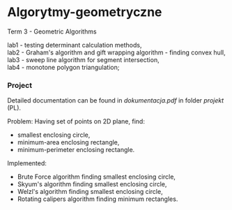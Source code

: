 # Algorytmy-geometryczne
Term 3 - Geometric Algorithms

lab1 - testing determinant calculation methods,<br>
lab2 - Graham's algorithm and gift wrapping algorithm - finding convex hull,<br>
lab3 - sweep line algorithm for segment intersection,<br>
lab4 - monotone polygon triangulation;<br>

### Project
Detailed documentation can be found in <em>dokumentacja.pdf</em> in folder <em>projekt</em> (PL).

Problem: Having set of points on 2D plane, find:
 - smallest enclosing circle,
 - minimum-area enclosing rectangle,
 - minimum-perimeter enclosing rectangle.
 
Implemented:
 - Brute Force algorithm finding smallest enclosing circle,
 - Skyum's algorithm finding smallest enclosing circle,
 - Welzl's algorithm finding smallest enclosing circle,
 - Rotating calipers algorithm finding minimum rectangles.
